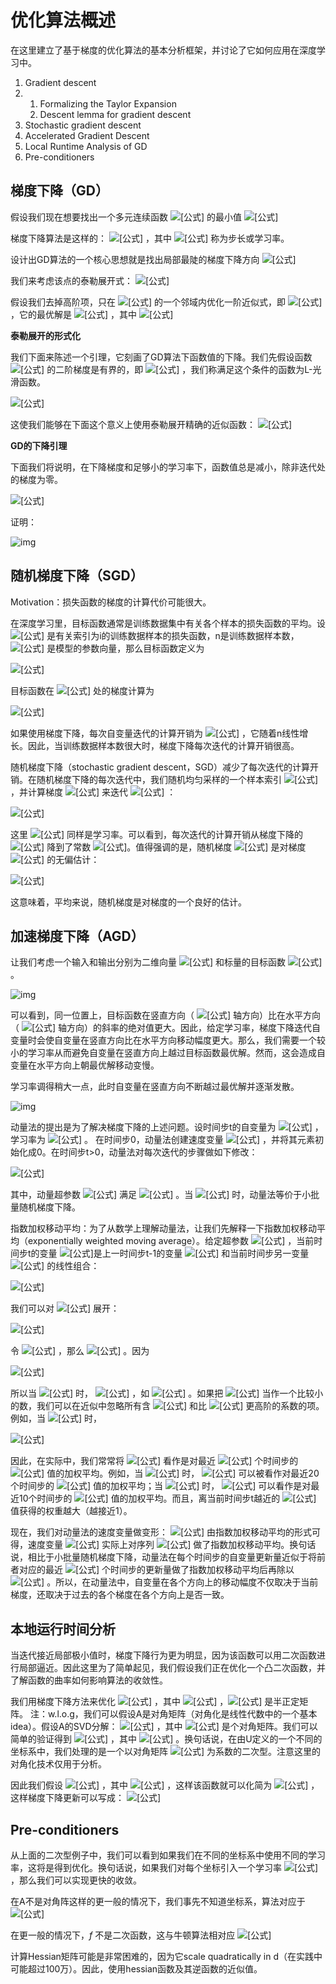 # 优化算法概述

在这里建立了基于梯度的优化算法的基本分析框架，并讨论了它如何应用在深度学习中。

1. Gradient descent 
2. 1. Formalizing the Taylor Expansion 
   2. Descent lemma for gradient descent
3. Stochastic gradient descent 
4. Accelerated Gradient Descent 
5. Local Runtime Analysis of GD
6. Pre-conditioners 



## 梯度下降（GD）

假设我们现在想要找出一个多元连续函数 ![[公式]](https://www.zhihu.com/equation?tex=f%28%5Comega%29) 的最小值 ![[公式]](https://www.zhihu.com/equation?tex=%5Cmin+_%7Bw+%5Cin+%5Cmathbb%7BR%7D%5E%7Bd%7D%7D+f%28w%29)

梯度下降算法是这样的： ![[公式]](https://www.zhihu.com/equation?tex=%5Cbegin%7Baligned%7D+w_%7B0%7D+%26%3D%5Ctext+%7B+initializaiton+%7D+%5C%5C+w_%7Bt%2B1%7D+%26%3Dw_%7Bt%7D-%5Ceta+%5Cnabla+f%5Cleft%28w_%7Bt%7D%5Cright%29+%5Cend%7Baligned%7D) ，其中 ![[公式]](https://www.zhihu.com/equation?tex=%5Ceta) 称为步长或学习率。

设计出GD算法的一个核心思想就是找出局部最陡的梯度下降方向 ![[公式]](https://www.zhihu.com/equation?tex=-%5Cnabla+f%5Cleft%28w_%7Bt%7D%5Cright%29)

我们来考虑该点的泰勒展开式： ![[公式]](https://www.zhihu.com/equation?tex=f%28w%29%3Df%5Cleft%28w_%7Bt%7D%5Cright%29%2B%5Cunderbrace%7B%5Cleft%5Clangle%5Cnabla+f%5Cleft%28w_%7Bt%7D%5Cright%29%2C+w-w_%7Bt%7D%5Cright%5Crangle%7D_%7B%5Ctext+%7Blinear+in+%7D+w%7D%2B%5Ccdots)

假设我们去掉高阶项，只在 ![[公式]](https://www.zhihu.com/equation?tex=w_%7Bt%7D) 的一个邻域内优化一阶近似式，即 ![[公式]](https://www.zhihu.com/equation?tex=%5Cbegin%7Barray%7D%7Bc%7D%5Cunderset%7Bw+%5Cin+%5Cmathbb%7BR%7D%5E%7Bd%7D%7D%7B%5Carg+%5Cmin+%7D+f%5Cleft%28w_%7Bt%7D%5Cright%29%2B%5Cleft%5Clangle%5Cnabla+f%5Cleft%28w_%7Bt%7D%5Cright%29%2C+w-w_%7Bt%7D%5Cright%5Crangle+%5C%5C+%5Ctext+%7B+s.t.+%7D%5Cleft%5C%7Cw-w_%7Bt%7D%5Cright%5C%7C_%7B2%7D+%5Cleq+%5Cepsilon%5Cend%7Barray%7D) ，它的最优解是 ![[公式]](https://www.zhihu.com/equation?tex=w%2B%5Cdelta) ，其中 ![[公式]](https://www.zhihu.com/equation?tex=%5Cdelta%3D-%5Calpha+%5Cnabla+f%5Cleft%28w_%7Bt%7D%5Cright%29)

**泰勒展开的形式化**

我们下面来陈述一个引理，它刻画了GD算法下函数值的下降。我们先假设函数 ![[公式]](https://www.zhihu.com/equation?tex=f%28w%29) 的二阶梯度是有界的，即 ![[公式]](https://www.zhihu.com/equation?tex=%5Cnabla%5E%7B2%7D+f%28w%29+%5Cin+%5B-L%2CL%5D+++%5C%2C%5C%2C%5C%2C%5C%2C%5Cforall+w) ，我们称满足这个条件的函数为L-光滑函数。

![[公式]](https://www.zhihu.com/equation?tex=%5Cbegin%7Barray%7D%7Bl%7D%5Ctext+%7B+Definition%7D%5Cleft%28L+%5Ctext+%7B+-smoothness%29.+%7D+%5Ctext+%7B+A+function+%7D+f%3A+%5Cmathbb%7BR%7D%5E%7Bn%7D+%5Crightarrow+%5Cmathbb%7BR%7D+%5Ctext+%7B+is+called+%7D+L+%5Ctext+%7B+-smooth+iffor+all+%7D+x%2C+y+%5Cin+%5Cmathbb%7BR%7D%5E%7Bn%7D%5Cright.+%5Ctext+%7B+%2C+the+following+inequality+%7D+%5C%5C+%5Ctext+%7B+holds%3A+%7D+%5C%5C+%5Cqquad%5C%7C%5Cnabla+f%28x%29-%5Cnabla+f%28y%29%5C%7C+%5Cleq+L%5C%7Cx-y%5C%7C+.+%5C%5C+%5Ctext+%7B+If+the+function+%7D+f+%5Ctext+%7B+is+%7D+L+%5Ctext+%7B+-smooth%2C+then+for+all+%7D+x%2C+y+%5Cin+%5Cmathbb%7BR%7D%5E%7Bn%7D+%5C%5C+%5Cqquad+f%28y%29+%5Cleq+f%28x%29%2B%5Clangle%5Cnabla+f%28x%29%2C+y-x%5Crangle%2B%5Cfrac%7BL%7D%7B2%7D%5C%7Cy-x%5C%7C%5E%7B2%7D+.+%5C%5C+%5Ctext+%7B+Next%2C+if+%7D+f+%5Ctext+%7B+is+additionally+convex+and+%7D+x%5E%7B%2A%7D+%5Ctext+%7B+is+its+minimizer%2C+then+for+all+%7D+x+%5Cin+%5Cmathbb%7BR%7D%5E%7Bd%7D+%5C%5C+%5Cqquad%5C%7C%5Cnabla+f%28x%29%5C%7C%5E%7B2%7D+%5Cleq+2+L%5Cleft%28f%28x%29-f%5Cleft%28x%5E%7B%2A%7D%5Cright%29%5Cright%29%5Cend%7Barray%7D)

这使我们能够在下面这个意义上使用泰勒展开精确的近似函数： ![[公式]](https://www.zhihu.com/equation?tex=f%28w%29+%5Cleq+f%5Cleft%28w_%7Bt%7D%5Cright%29%2B%5Cleft%5Clangle%5Cnabla+f%5Cleft%28w_%7Bt%7D%5Cright%29%2C+w-w_%7Bt%7D%5Cright%5Crangle%2B%5Cfrac%7BL%7D%7B2%7D%5Cleft%5C%7Cw-w_%7Bt%7D%5Cright%5C%7C_%7B2%7D%5E%7B2%7D)

**GD的下降引理**

下面我们将说明，在下降梯度和足够小的学习率下，函数值总是减小，除非迭代处的梯度为零。

![[公式]](https://www.zhihu.com/equation?tex=%5Cbegin%7Barray%7D%7Bl%7D%5Ctext+%7B+Lemma+%28Descent+Lemma%29.+Suppose+%7D+f+%5Ctext+%7B+is+%7D+L+%5Ctext+%7B+-smooth.+Then%2C+if+%7D+%5Ceta%3C+%5C%5C+1+%2F%282+L%29%2C+%5Ctext+%7B+we+have+%7D+%5C%5C+%5Cqquad+f%5Cleft%28w_%7Bt%2B1%7D%5Cright%29+%5Cleq+f%5Cleft%28w_%7Bt%7D%5Cright%29-%5Cfrac%7B%5Ceta%7D%7B2%7D+%5Ccdot%5Cleft%5C%7C%5Cnabla+f%5Cleft%28w_%7Bt%7D%5Cright%29%5Cright%5C%7C_%7B2%7D%5E%7B2%7D%5Cend%7Barray%7D)

证明：

![img](https://pic4.zhimg.com/80/v2-c42273cfcad6ef828ae9e50f5ddfb953_1440w.jpg)

## 随机梯度下降（SGD）

Motivation：损失函数的梯度的计算代价可能很大。

在深度学习里，目标函数通常是训练数据集中有关各个样本的损失函数的平均。设 ![[公式]](https://www.zhihu.com/equation?tex=f_i%28%5Cboldsymbol%7Bx%7D%29) 是有关索引为i的训练数据样本的损失函数，n是训练数据样本数， ![[公式]](https://www.zhihu.com/equation?tex=%5Cboldsymbol%7Bx%7D) 是模型的参数向量，那么目标函数定义为

![[公式]](https://www.zhihu.com/equation?tex=f%28%5Cboldsymbol%7Bx%7D%29+%3D+%5Cfrac%7B1%7D%7Bn%7D+%5Csum_%7Bi+%3D+1%7D%5En+f_i%28%5Cboldsymbol%7Bx%7D%29.)

目标函数在 ![[公式]](https://www.zhihu.com/equation?tex=%5Cboldsymbol%7Bx%7D) 处的梯度计算为

![[公式]](https://www.zhihu.com/equation?tex=%5Cnabla+f%28%5Cboldsymbol%7Bx%7D%29+%3D+%5Cfrac%7B1%7D%7Bn%7D+%5Csum_%7Bi+%3D+1%7D%5En+%5Cnabla+f_i%28%5Cboldsymbol%7Bx%7D%29.)

如果使用梯度下降，每次自变量迭代的计算开销为 ![[公式]](https://www.zhihu.com/equation?tex=%5Cmathcal%7BO%7D%28n%29) ，它随着n线性增长。因此，当训练数据样本数很大时，梯度下降每次迭代的计算开销很高。

随机梯度下降（stochastic gradient descent，SGD）减少了每次迭代的计算开销。在随机梯度下降的每次迭代中，我们随机均匀采样的一个样本索引 ![[公式]](https://www.zhihu.com/equation?tex=i%5Cin%5C%7B1%2C%5Cldots%2Cn%5C%7D) ，并计算梯度 ![[公式]](https://www.zhihu.com/equation?tex=%5Cnabla+f_i%28%5Cboldsymbol%7Bx%7D%29) 来迭代 ![[公式]](https://www.zhihu.com/equation?tex=%5Cboldsymbol%7Bx%7D) ：

![[公式]](https://www.zhihu.com/equation?tex=%5Cboldsymbol%7Bx%7D+%5Cleftarrow+%5Cboldsymbol%7Bx%7D+-+%5Ceta+%5Cnabla+f_i%28%5Cboldsymbol%7Bx%7D%29.)

这里 ![[公式]](https://www.zhihu.com/equation?tex=%5Ceta) 同样是学习率。可以看到，每次迭代的计算开销从梯度下降的 ![[公式]](https://www.zhihu.com/equation?tex=%5Cmathcal%7BO%7D%28n%29) 降到了常数 ![[公式]](https://www.zhihu.com/equation?tex=%5Cmathcal%7BO%7D%281%29)。值得强调的是，随机梯度 ![[公式]](https://www.zhihu.com/equation?tex=%5Cnabla+f_i%28%5Cboldsymbol%7Bx%7D%29) 是对梯度 ![[公式]](https://www.zhihu.com/equation?tex=%5Cnabla+f%28%5Cboldsymbol%7Bx%7D%29) 的无偏估计：

![[公式]](https://www.zhihu.com/equation?tex=E_i+%5Cnabla+f_i%28%5Cboldsymbol%7Bx%7D%29+%3D+%5Cfrac%7B1%7D%7Bn%7D+%5Csum_%7Bi+%3D+1%7D%5En+%5Cnabla+f_i%28%5Cboldsymbol%7Bx%7D%29+%3D+%5Cnabla+f%28%5Cboldsymbol%7Bx%7D%29.)

这意味着，平均来说，随机梯度是对梯度的一个良好的估计。

## 加速梯度下降（AGD）

让我们考虑一个输入和输出分别为二维向量 ![[公式]](https://www.zhihu.com/equation?tex=%5Cboldsymbol%7Bx%7D+%3D+%5Bx_1%2C+x_2%5D%5E%5Ctop) 和标量的目标函数 ![[公式]](https://www.zhihu.com/equation?tex=f%28%5Cboldsymbol%7Bx%7D%29%3D0.1x_1%5E2%2B2x_2%5E2) 。

![img](https://pic1.zhimg.com/80/v2-3c1f2b7c5442fb2a52b4a92656529368_1440w.jpg)

可以看到，同一位置上，目标函数在竖直方向（ ![[公式]](https://www.zhihu.com/equation?tex=x_2) 轴方向）比在水平方向（ ![[公式]](https://www.zhihu.com/equation?tex=x_1) 轴方向）的斜率的绝对值更大。因此，给定学习率，梯度下降迭代自变量时会使自变量在竖直方向比在水平方向移动幅度更大。那么，我们需要一个较小的学习率从而避免自变量在竖直方向上越过目标函数最优解。然而，这会造成自变量在水平方向上朝最优解移动变慢。

学习率调得稍大一点，此时自变量在竖直方向不断越过最优解并逐渐发散。

![img](https://pic4.zhimg.com/80/v2-fc41ebaa6f404343a2c1f3090afbc67b_1440w.jpg)

动量法的提出是为了解决梯度下降的上述问题。设时间步t的自变量为 ![[公式]](https://www.zhihu.com/equation?tex=%5Cboldsymbol%7Bx%7D_t) ，学习率为 ![[公式]](https://www.zhihu.com/equation?tex=%5Ceta_t) 。 在时间步0，动量法创建速度变量 ![[公式]](https://www.zhihu.com/equation?tex=%5Cboldsymbol%7Bv%7D_0) ，并将其元素初始化成0。在时间步t>0，动量法对每次迭代的步骤做如下修改：

![[公式]](https://www.zhihu.com/equation?tex=%5Cbegin%7Bsplit%7D%5Cbegin%7Baligned%7D+%5Cboldsymbol%7Bv%7D_t+%26%5Cleftarrow+%5Cgamma+%5Cboldsymbol%7Bv%7D_%7Bt-1%7D+%2B+%5Ceta_t+%5Cboldsymbol%7Bg%7D_t%2C+%5C%5C+%5Cboldsymbol%7Bx%7D_t+%26%5Cleftarrow+%5Cboldsymbol%7Bx%7D_%7Bt-1%7D+-+%5Cboldsymbol%7Bv%7D_t%2C+%5Cend%7Baligned%7D%5Cend%7Bsplit%7D)

其中，动量超参数 ![[公式]](https://www.zhihu.com/equation?tex=%5Cgamma) 满足 ![[公式]](https://www.zhihu.com/equation?tex=0+%5Cleq+%5Cgamma+%3C+1) 。当 ![[公式]](https://www.zhihu.com/equation?tex=%5Cgamma%3D0) 时，动量法等价于小批量随机梯度下降。

指数加权移动平均：为了从数学上理解动量法，让我们先解释一下指数加权移动平均（exponentially weighted moving average）。给定超参数 ![[公式]](https://www.zhihu.com/equation?tex=0+%5Cleq+%5Cgamma+%3C+1) ，当前时间步t的变量 ![[公式]](https://www.zhihu.com/equation?tex=y_t)是上一时间步t-1的变量 ![[公式]](https://www.zhihu.com/equation?tex=y_%7Bt-1%7D) 和当前时间步另一变量 ![[公式]](https://www.zhihu.com/equation?tex=x_t) 的线性组合：

![[公式]](https://www.zhihu.com/equation?tex=y_t+%3D+%5Cgamma+y_%7Bt-1%7D+%2B+%281-%5Cgamma%29+x_t.)

我们可以对 ![[公式]](https://www.zhihu.com/equation?tex=y_t) 展开：

![[公式]](https://www.zhihu.com/equation?tex=%5Cbegin%7Bsplit%7D%5Cbegin%7Baligned%7D+y_t+%26%3D+%281-%5Cgamma%29+x_t+%2B+%5Cgamma+y_%7Bt-1%7D%5C%5C+%26%3D+%281-%5Cgamma%29x_t+%2B+%281-%5Cgamma%29+%5Ccdot+%5Cgamma+x_%7Bt-1%7D+%2B+%5Cgamma%5E2y_%7Bt-2%7D%5C%5C+%26%3D+%281-%5Cgamma%29x_t+%2B+%281-%5Cgamma%29+%5Ccdot+%5Cgamma+x_%7Bt-1%7D+%2B+%281-%5Cgamma%29+%5Ccdot+%5Cgamma%5E2x_%7Bt-2%7D+%2B+%5Cgamma%5E3y_%7Bt-3%7D%5C%5C+%26%5Cldots+%5Cend%7Baligned%7D%5Cend%7Bsplit%7D)

令 ![[公式]](https://www.zhihu.com/equation?tex=n+%3D+1%2F%281-%5Cgamma%29) ，那么 ![[公式]](https://www.zhihu.com/equation?tex=%5Cleft%281-1%2Fn%5Cright%29%5En+%3D+%5Cgamma%5E%7B1%2F%281-%5Cgamma%29%7D) 。因为

![[公式]](https://www.zhihu.com/equation?tex=%5Clim_%7Bn+%5Crightarrow+%5Cinfty%7D+%5Cleft%281-%5Cfrac%7B1%7D%7Bn%7D%5Cright%29%5En+%3D+%5Cexp%28-1%29+%5Capprox+0.3679%2C)

所以当 ![[公式]](https://www.zhihu.com/equation?tex=%5Cgamma+%5Crightarrow+1) 时， ![[公式]](https://www.zhihu.com/equation?tex=%5Cgamma%5E%7B1%2F%281-%5Cgamma%29%7D%3D%5Cexp%28-1%29) ，如 ![[公式]](https://www.zhihu.com/equation?tex=0.95%5E%7B20%7D+%5Capprox+%5Cexp%28-1%29) 。如果把 ![[公式]](https://www.zhihu.com/equation?tex=%5Cexp%28-1%29) 当作一个比较小的数，我们可以在近似中忽略所有含 ![[公式]](https://www.zhihu.com/equation?tex=%5Cgamma%5E%7B1%2F%281-%5Cgamma%29%7D) 和比 ![[公式]](https://www.zhihu.com/equation?tex=%5Cgamma%5E%7B1%2F%281-%5Cgamma%29%7D) 更高阶的系数的项。例如，当 ![[公式]](https://www.zhihu.com/equation?tex=%5Cgamma%3D0.95) 时，

![[公式]](https://www.zhihu.com/equation?tex=y_t+%5Capprox+0.05+%5Csum_%7Bi%3D0%7D%5E%7B19%7D+0.95%5Ei+x_%7Bt-i%7D.)

因此，在实际中，我们常常将 ![[公式]](https://www.zhihu.com/equation?tex=y_t) 看作是对最近 ![[公式]](https://www.zhihu.com/equation?tex=1%2F%281-%5Cgamma%29) 个时间步的 ![[公式]](https://www.zhihu.com/equation?tex=x_t) 值的加权平均。例如，当 ![[公式]](https://www.zhihu.com/equation?tex=%5Cgamma+%3D+0.95) 时， ![[公式]](https://www.zhihu.com/equation?tex=y_t) 可以被看作对最近20个时间步的 ![[公式]](https://www.zhihu.com/equation?tex=x_t) 值的加权平均；当 ![[公式]](https://www.zhihu.com/equation?tex=%5Cgamma+%3D+0.9) 时， ![[公式]](https://www.zhihu.com/equation?tex=y_t) 可以看作是对最近10个时间步的 ![[公式]](https://www.zhihu.com/equation?tex=x_t) 值的加权平均。而且，离当前时间步t越近的 ![[公式]](https://www.zhihu.com/equation?tex=x_t) 值获得的权重越大（越接近1）。

现在，我们对动量法的速度变量做变形：
![[公式]](https://www.zhihu.com/equation?tex=%5Cboldsymbol%7Bv%7D_t+%5Cleftarrow+%5Cgamma+%5Cboldsymbol%7Bv%7D_%7Bt-1%7D+%2B+%281+-+%5Cgamma%29+%5Cleft%28%5Cfrac%7B%5Ceta_t%7D%7B1+-+%5Cgamma%7D+%5Cboldsymbol%7Bg%7D_t%5Cright%29.) 
由指数加权移动平均的形式可得，速度变量 ![[公式]](https://www.zhihu.com/equation?tex=%5Cboldsymbol%7Bv%7D_t) 实际上对序列 ![[公式]](https://www.zhihu.com/equation?tex=%5C%7B%5Ceta_%7Bt-i%7D%5Cboldsymbol%7Bg%7D_%7Bt-i%7D+%2F%281-%5Cgamma%29%3Ai%3D0%2C%5Cldots%2C1%2F%281-%5Cgamma%29-1%5C%7D) 做了指数加权移动平均。换句话说，相比于小批量随机梯度下降，动量法在每个时间步的自变量更新量近似于将前者对应的最近 ![[公式]](https://www.zhihu.com/equation?tex=1%2F%281-%5Cgamma%29) 个时间步的更新量做了指数加权移动平均后再除以 ![[公式]](https://www.zhihu.com/equation?tex=1-%5Cgamma) 。所以，在动量法中，自变量在各个方向上的移动幅度不仅取决于当前梯度，还取决于过去的各个梯度在各个方向上是否一致。

## 本地运行时间分析

当迭代接近局部极小值时，梯度下降行为更为明显，因为该函数可以用二次函数进行局部逼近。因此这里为了简单起见，我们假设我们正在优化一个凸二次函数，并了解函数的曲率如何影响算法的收敛性。

我们用梯度下降方法来优化 ![[公式]](https://www.zhihu.com/equation?tex=%5Cmin+_%7Bw%7D+%5Cfrac%7B1%7D%7B2%7D+w%5E%7B%5Ctop%7D+A+w) ，其中 ![[公式]](https://www.zhihu.com/equation?tex=w+%5Cin+R%5Ed) ，![[公式]](https://www.zhihu.com/equation?tex=A%5Cin+R%5E%7Bd+%5Ctimes+d%7D) 是半正定矩阵。
注：w.l.o.g，我们可以假设A是对角矩阵（对角化是线性代数中的一个基本idea）。假设A的SVD分解： ![[公式]](https://www.zhihu.com/equation?tex=A+%3D+U%5CSigma+U%5E%7BT%7D) ，其中 ![[公式]](https://www.zhihu.com/equation?tex=%5CSigma) 是个对角矩阵。我们可以简单的验证得到 ![[公式]](https://www.zhihu.com/equation?tex=w%5E%7BT%7DAw+%3D+%5Chat%7Bw%7D%5E%7BT%7D%5CSigma+%5Chat%7Bw%7D) ，其中 ![[公式]](https://www.zhihu.com/equation?tex=%5Chat%7Bw%7D+%3D+U%5E%7BT%7Dw) 。换句话说，在由U定义的一个不同的坐标系中，我们处理的是一个以对角矩阵 ![[公式]](https://www.zhihu.com/equation?tex=%5CSigma) 为系数的二次型。注意这里的对角化技术仅用于分析。

因此我们假设 ![[公式]](https://www.zhihu.com/equation?tex=A+%3D+diag%28%5Clambda_%7B1%7D%2C%5Ccdots%2C%5Clambda_d%29) ，其中 ![[公式]](https://www.zhihu.com/equation?tex=%5Clambda_1%5Cgeq+%5Clambda_2%5Cgeq+%5Ccdots+%5Cgeq+%5Clambda_d) ，这样该函数就可以化简为 ![[公式]](https://www.zhihu.com/equation?tex=f%28w%29+%3D+%5Cfrac%7B1%7D%7B2%7D+%5Csum%5E%7Bd%7D_%7Bi+%3D+1%7D%5Clambda_i+w_i%5E%7B2%7D) ，这样梯度下降更新可以写成： ![[公式]](https://www.zhihu.com/equation?tex=x+%5Cleftarrow+w+-+%5Ceta+%5Cnabla+f%28w%29+%3D+w-%5Ceta%5CSigma+w)

## **Pre-conditioners**

从上面的二次型例子中，我们可以看到如果我们在不同的坐标系中使用不同的学习率，这将是得到优化。换句话说，如果我们对每个坐标引入一个学习率 ![[公式]](https://www.zhihu.com/equation?tex=%5Ceta_i+%3D+1%2F%5Clambda_i) ，那么我们可以实现更快的收敛。

在A不是对角阵这样的更一般的情况下，我们事先不知道坐标系，算法对应于 ![[公式]](https://www.zhihu.com/equation?tex=w%5Cleftarrow+w-A%5E%7B-1%7D+%5Cnabla+f%28w%29)

在更一般的情况下，$f$ 不是二次函数，这与牛顿算法相对应 ![[公式]](https://www.zhihu.com/equation?tex=w+%5Cleftarrow+w-%5Cnabla%5E2+f%28w%29%5E%7B-1%7D%5Cnabla+f%28w%29)

计算Hessian矩阵可能是非常困难的，因为它scale quadratically in d（在实践中可能超过100万）。因此，使用hessian函数及其逆函数的近似值。